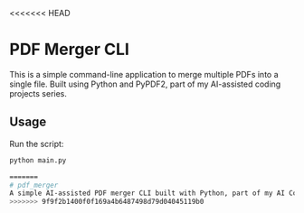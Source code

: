 <<<<<<< HEAD
# PDF Merger CLI

This is a simple command-line application to merge multiple PDFs into a single file.
Built using Python and PyPDF2, part of my AI-assisted coding projects series.

## Usage

Run the script:

```bash
python main.py

=======
# pdf_merger
A simple AI-assisted PDF merger CLI built with Python, part of my AI Coding Projects series
>>>>>>> 9f9f2b1400f0f169a4b6487498d79d04045119b0
